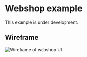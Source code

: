 # Webshop example

This example is under development.

## Wireframe

![Wireframe of webshop UI](https://raw.githubusercontent.com/aron123/infosystems-20-21-II/week03/webshop/docs/webshop-wireframe.png)